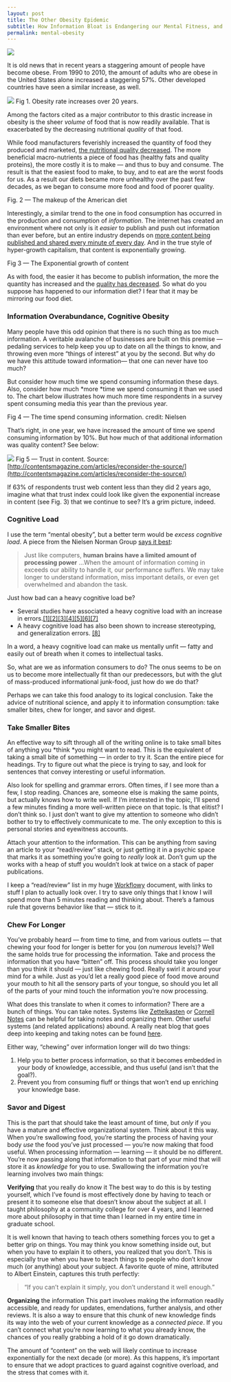 ```yaml
---
layout: post
title: The Other Obesity Epidemic
subtitle: How Information Bloat is Endangering our Mental Fitness, and What We Can Do About It
permalink: mental-obesity
---
```


![](https://cdn-images-1.medium.com/max/800/1*qYgTRiEwBaBht8b70iI58A.jpeg)


It is old news that in recent years a staggering amount of people have become
obese. From 1990 to 2010, the amount of adults who are obese in the United
States alone increased a staggering 57%. Other developed countries have seen a
similar increase, as well.

![](https://cdn-images-1.medium.com/max/800/1*aFBxX1xdXcEH16pmHOhy0w.jpeg)
<span class="figcaption_hack">Fig 1. Obesity rate increases over 20 years.</span>

Among the factors cited as a major contributor to this drastic increase in
obesity is the sheer *volume* of food that is now readily available. That is
exacerbated by the decreasing nutritional *quality* of that food.

While food manufacturers feverishly increased the quantity of food they produced
and marketed, [the nutritional quality
decreased](http://www.ncbi.nlm.nih.gov/pubmed/17766531/). The more beneficial
macro-nutrients a piece of food has (healthy fats and quality proteins), the
more costly it is to make — and thus to buy and consume. The result is that the
easiest food to make, to buy, and to eat are the worst foods for us. As a result
our diets became more unhealthy over the past few decades, as we began to
consume more food and food of poorer quality.

<span class="figcaption_hack">Fig. 2 — The makeup of the American diet</span>

Interestingly, a similar trend to the one in food consumption has occurred in
the production and consumption of *information*. The internet has created an
environment where not only is it *easier* to publish and push out information
than ever before, but an entire industry depends on [more content being
published and shared every minute of every
day](https://www.brandwatch.com/2016/03/96-amazing-social-media-statistics-and-facts-for-2016/).
And in the true style of hyper-growth capitalism, that content is exponentially
growing.

<span class="figcaption_hack">Fig 3 — The Exponential growth of content</span>

As with food, the easier it has become to publish information, the more the
quantity has increased and the [quality has
decreased](http://www.brafton.com/news/content-writing-news/70-brands-produce-poor-quality-content-ineffective/).
So what do you suppose has happened to our information diet? I fear that it may
be mirroring our food diet.

### Information Overabundance, Cognitive Obesity

Many people have this odd opinion that there is no such thing as too much
information. A veritable avalanche of businesses are built on this premise —
pedaling services to help keep you up to date on all the things to know, and
throwing even more “things of interest” at you by the second. But why do we have
this attitude toward information— that one can never have too much?

But consider how much time we spend consuming information these days. Also,
consider how much *more *time we spend consuming it than we used to. The chart
below illustrates how much more time respondents in a survey spent consuming
media this year than the previous year.

<span class="figcaption_hack">Fig 4 — The time spend consuming information. credit: Nielsen</span>

That’s right, in one year, we have increased the amount of time we spend
consuming information by 10%. But how much of that additional information was
quality content? See below:

![](https://cdn-images-1.medium.com/max/800/0*axGCrsH__9Il-YG4.gif)
<span class="figcaption_hack">Fig 5 — Trust in content. Source:
[http://contentsmagazine.com/articles/reconsider-the-source/](http://contentsmagazine.com/articles/reconsider-the-source/)</span>

If 63% of respondents trust web content less than they did 2 years ago, imagine
what that trust index could look like given the exponential increase in content
(see Fig. 3) that we continue to see? It’s a grim picture, indeed.

### Cognitive Load

I use the term “mental obesity”, but a better term would be *excess cognitive
load*. A piece from the Nielsen Norman Group [says it
best](https://www.nngroup.com/articles/minimize-cognitive-load/):

> Just like computers, **human brains have a limited amount of processing power**
> …When the amount of information coming in exceeds our ability to handle it, our
performance suffers. We may take longer to understand information, miss
important details, or even get overwhelmed and abandon the task.

Just how bad can a heavy cognitive load be?

* Several studies have associated a heavy cognitive load with an increase in
errors.[[1]](http://psycnet.apa.org/?&fa=main.doiLanding&doi=10.1037/0022-0663.84.4.429)[[2]](http://psycnet.apa.org/?&fa=main.doiLanding&doi=10.1037/0022-0663.91.2.358)[[3]](http://psycnet.apa.org/?&fa=main.doiLanding&doi=10.1037/0022-0663.87.2.319)[[4]](http://onlinelibrary.wiley.com/doi/10.1111/j.2044-8279.1992.tb01017.x/abstract;jsessionid=3B6D306ECDFF0CFC133E858F244B10B4.f04t02)[[5]](http://psycnet.apa.org/?&fa=main.doiLanding&doi=10.1037/0022-0663.79.4.347)[[6]](http://www.tandfonline.com/doi/abs/10.1207/s1532690xci0201_3)[[7]](http://www.tandfonline.com/doi/abs/10.1207/S15326985EP3801_4)
* A heavy cognitive load has also been shown to increase stereotyping, and
generalization errors.
[[8]](http://onlinelibrary.wiley.com/doi/10.1111/j.1559-1816.2003.tb01875.x/abstract)

In a word, a heavy cognitive load can make us mentally unfit — fatty and easily
out of breath when it comes to intellectual tasks.

So, what are we as information consumers to do? The onus seems to be on us to
become more intellectually fit than our predecessors, but with the glut of
mass-produced informational junk-food, just how do we do that?

Perhaps we can take this food analogy to its logical conclusion. Take the advice
of nutritional science, and apply it to information consumption: take smaller
bites, chew for longer, and savor and digest.

### Take Smaller Bites

An effective way to sift through all of the writing online is to take small
bites of anything you *think *you might want to read. This is the equivalent of
taking a small bite of something — in order to try it. Scan the entire piece for
headings. Try to figure out what the piece is trying to say, and look for
sentences that convey interesting or useful information.

Also look for spelling and grammar errors. Often times, if I see more than a
few, I stop reading. Chances are, someone else is making the same points, but
actually knows how to write well. If I’m interested in the topic, I’ll spend a
few minutes finding a more well-written piece on that topic. Is that elitist? I
don’t think so. I just don’t want to give my attention to someone who didn’t
bother to try to effectively communicate to me. The only exception to this is
personal stories and eyewitness accounts.

Attach your attention to the information. This can be anything from saving an
article to your “read/review” stack, or just getting it in a psychic space that
marks it as something you’re going to *really* look at. Don’t gum up the works
with a heap of stuff you wouldn’t look at twice on a stack of paper
publications.

I keep a “read/review” list in my huge [Workflowy](http://workflowy.com/)
document, with links to stuff I plan to actually look over. I try to save only
things that I know I will spend more than 5 minutes reading and thinking about.
There’s a famous rule that governs behavior like that — stick to it.

### Chew For Longer

You’ve probably heard — from time to time, and from various outlets — that
chewing your food for longer is better for you (on *numerous* levels)? Well the
same holds true for processing the information. Take and process the information
that you have “bitten” off. This process should take you longer than you think
it should — just like chewing food. Really swirl it around your mind for a
while. Just as you’d let a really good piece of food move around your mouth to
hit all the sensory parts of your tongue, so should you let all of the parts of
your mind touch the information you’re now processing.

What does this translate to when it comes to information? There are a bunch of
things. You can take notes. Systems like
[Zettelkasten](http://www.dansheffler.com/blog/2015-05-05-the-zettelkasten-method/)
or [Cornell Notes](https://en.wikipedia.org/wiki/Cornell_Notes) can be helpful
for taking notes and organizing them. Other useful systems (and related
applications) abound. A really neat blog that goes deep into keeping and taking
notes can be found [here](http://takingnotenow.blogspot.com/).

Either way, “chewing” over information longer will do two things:

1.  Help you to better process information, so that it becomes embedded in your body
of knowledge, accessible, and thus useful (and isn’t that the goal?).
1.  Prevent you from consuming fluff or things that won’t end up enriching your
knowledge base.

### Savor and Digest

This is the part that should take the least amount of time, but *only* if you
have a mature and effective organizational system. Think about it this way. When
you’re swallowing food, you’re starting the process of having your body *use*
the food you’ve just processed — you’re now making that food useful. When
processing information — learning — it should be no different. You’re now
passing along that information to that part of your mind that will store it as
*knowledge* for you to use. Swallowing the information you’re learning involves
two main things:

**Verifying** that you really do know it The best way to do this is by testing
yourself, which I’ve found is most effectively done by having to teach or
present it to someone else that doesn’t know about the subject at all. I taught
philosophy at a community college for over 4 years, and I learned more about
philosophy in that time than I learned in my entire time in graduate school.

It is well known that having to teach others something forces you to get a
better grip on things. You may think you know something inside out, but when you
have to explain it to others, you realized that you don’t. This is especially
true when you have to teach things to people who don’t know much (or anything)
about your subject. A favorite quote of mine, attributed to Albert Einstein,
captures this truth perfectly:

> “If you can’t explain it simply, you don’t understand it well enough.”

**Organizing** the information This part involves making the information readily
accessible, and ready for updates, emendations, further analysis, and other
reviews. It is also a way to ensure that this chunk of new knowledge finds its
way into the web of your current knowledge as a *connected piece*. If you can’t
connect what you’re now learning to what you already know, the chances of you
really grabbing a hold of it go down dramatically.

The amount of “content” on the web will likely continue to increase
exponentially for the next decade (or more). As this happens, it’s important to
ensure that we adopt practices to guard against cognitive overload, and the
stress that comes with it.
